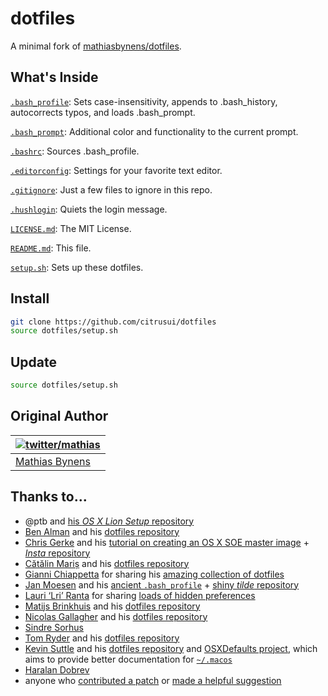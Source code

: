 # dotfiles

A minimal fork of [mathiasbynens/dotfiles](https://github.com/mathiasbynens/dotfiles).

## What's Inside

[`.bash_profile`](https://github.com/citrusui/dotfiles/blob/master/.bash_profile): Sets case-insensitivity, appends to .bash_history, autocorrects typos, and loads .bash_prompt.

[`.bash_prompt`](https://github.com/citrusui/dotfiles/blob/master/.bash_prompt): Additional color and functionality to the current prompt.

[`.bashrc`](https://github.com/citrusui/dotfiles/blob/master/.bashrc): Sources .bash_profile.

[`.editorconfig`](https://github.com/citrusui/dotfiles/blob/master/.editorconfig): Settings for your favorite text editor.

[`.gitignore`](https://github.com/citrusui/dotfiles/blob/master/.gitignore): Just a few files to ignore in this repo.

[`.hushlogin`](https://github.com/citrusui/dotfiles/blob/master/.hushlogin): Quiets the login message.

[`LICENSE.md`](https://github.com/citrusui/dotfiles/blob/master/LICENSE.md): The MIT License.

[`README.md`](https://github.com/citrusui/dotfiles/blob/master/README.md): This file.

[`setup.sh`](https://github.com/citrusui/dotfiles/blob/master/setup.sh): Sets up these dotfiles.

## Install

```sh
git clone https://github.com/citrusui/dotfiles
source dotfiles/setup.sh
```

## Update

```sh
source dotfiles/setup.sh
```

## Original Author

| [![twitter/mathias](https://gravatar.com/avatar/24e08a9ea84deb17ae121074d0f17125?s=70)](https://twitter.com/mathias "Follow @mathias on Twitter") |
|---|
| [Mathias Bynens](https://mathiasbynens.be/) |

## Thanks to...

* @ptb and [his _OS X Lion Setup_ repository](https://github.com/ptb/Mac-OS-X-Lion-Setup)
* [Ben Alman](http://benalman.com/) and his [dotfiles repository](https://github.com/cowboy/dotfiles)
* [Chris Gerke](http://www.randomsquared.com/) and his [tutorial on creating an OS X SOE master image](http://chris-gerke.blogspot.com/2012/04/mac-osx-soe-master-image-day-7.html) + [_Insta_ repository](https://github.com/cgerke/Insta)
* [Cătălin Mariș](https://github.com/alrra) and his [dotfiles repository](https://github.com/alrra/dotfiles)
* [Gianni Chiappetta](http://gf3.ca/) for sharing his [amazing collection of dotfiles](https://github.com/gf3/dotfiles)
* [Jan Moesen](http://jan.moesen.nu/) and his [ancient `.bash_profile`](https://gist.github.com/1156154) + [shiny _tilde_ repository](https://github.com/janmoesen/tilde)
* [Lauri ‘Lri’ Ranta](http://lri.me/) for sharing [loads of hidden preferences](http://osxnotes.net/defaults.html)
* [Matijs Brinkhuis](http://hotfusion.nl/) and his [dotfiles repository](https://github.com/matijs/dotfiles)
* [Nicolas Gallagher](http://nicolasgallagher.com/) and his [dotfiles repository](https://github.com/necolas/dotfiles)
* [Sindre Sorhus](http://sindresorhus.com/)
* [Tom Ryder](http://blog.sanctum.geek.nz/) and his [dotfiles repository](https://github.com/tejr/dotfiles)
* [Kevin Suttle](http://kevinsuttle.com/) and his [dotfiles repository](https://github.com/kevinSuttle/dotfiles) and [OSXDefaults project](https://github.com/kevinSuttle/OSXDefaults), which aims to provide better documentation for [`~/.macos`](https://mths.be/macos)
* [Haralan Dobrev](http://hkdobrev.com/)
* anyone who [contributed a patch](https://github.com/mathiasbynens/dotfiles/contributors) or [made a helpful suggestion](https://github.com/mathiasbynens/dotfiles/issues)
